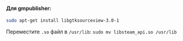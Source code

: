 #### Для gmpublisher:
```bash
sudo apt-get install libgtksourceview-3.0-1
```

Переместите `.so` файл в `/usr/lib`: 
`sudo mv libsteam_api.so /usr/lib`